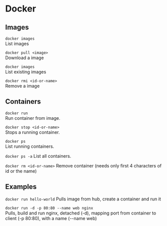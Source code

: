 # Docker

## Images

`docker images`  
List images

`docker pull <image>`  
Download a image

`docker images`  
List existing images

`docker rmi <id-or-name>`  
Remove a image

## Containers

`docker run`  
Run container from image.

`docker stop <id-or-name>`  
Stops a running container.

`docker ps`  
List running containers.

`docker ps -a`
List all containers.

`docker rm <id-or-name>`
Remove container (needs only first 4 characters of id or the name)

## Examples

`docker run hello-world`
Pulls image from hub, create a container and run it

`docker run -d -p 80:80 --name web nginx`  
Pulls, build and run nginx, detached (-d), mapping port from container to client (-p 80:80), with a name (--name web)

